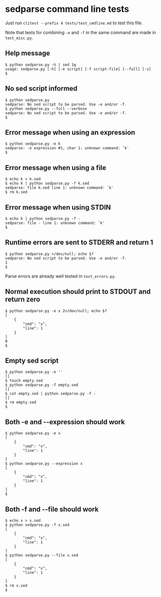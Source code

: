 # sedparse command line tests

Just run `clitest --prefix 4 tests/test_cmdline.md` to test this file.

Note that tests for combining `-e` and `-f` in the same command are made in `test_misc.py`.

## Help message

    $ python sedparse.py -h | sed 1q
    usage: sedparse.py [-h] [-e script] [-f script-file] [--full] [-v]
    $

## No sed script informed

    $ python sedparse.py
    sedparse: No sed script to be parsed. Use -e and/or -f.
    $ python sedparse.py --full --verbose
    sedparse: No sed script to be parsed. Use -e and/or -f.
    $

## Error message when using an expression

    $ python sedparse.py -e k
    sedparse: -e expression #1, char 1: unknown command: `k'
    $

## Error message when using a file

    $ echo k > k.sed
    $ echo k | python sedparse.py -f k.sed
    sedparse: file k.sed line 1: unknown command: `k'
    $ rm k.sed

## Error message when using STDIN

    $ echo k | python sedparse.py -f -
    sedparse: file - line 1: unknown command: `k'
    $

## Runtime errors are sent to STDERR and return 1

    $ python sedparse.py >/dev/null; echo $?
    sedparse: No sed script to be parsed. Use -e and/or -f.
    1
    $

Parse errors are already well tested in `test_errors.py`.

## Normal execution should print to STDOUT and return zero

    $ python sedparse.py -e x 2>/dev/null; echo $?
    [
        {
            "cmd": "x",
            "line": 1
        }
    ]
    0
    $

## Empty sed script

    $ python sedparse.py -e ''
    []
    $ touch empty.sed
    $ python sedparse.py -f empty.sed
    []
    $ cat empty.sed | python sedparse.py -f -
    []
    $ rm empty.sed
    $

## Both -e and --expression should work

    $ python sedparse.py -e x
    [
        {
            "cmd": "x",
            "line": 1
        }
    ]
    $ python sedparse.py --expression x
    [
        {
            "cmd": "x",
            "line": 1
        }
    ]
    $

## Both -f and --file should work

    $ echo x > x.sed
    $ python sedparse.py -f x.sed
    [
        {
            "cmd": "x",
            "line": 1
        }
    ]
    $ python sedparse.py --file x.sed
    [
        {
            "cmd": "x",
            "line": 1
        }
    ]
    $ rm x.sed
    $
